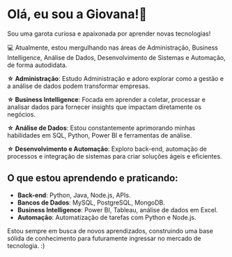 # Olá, eu sou a Giovana!🌟

Sou uma garota curiosa e apaixonada por aprender novas tecnologias!

💻 Atualmente, estou mergulhando nas áreas de Administração, Business Intelligence, Análise de Dados, Desenvolvimento de Sistemas e Automação, de forma autodidata. 
 
**☆ Administração**: Estudo Administração e adoro explorar como a gestão e a análise de dados podem transformar empresas.

**☆ Business Intelligence**: Focada em aprender a coletar, processar e analisar dados para fornecer insights que impactam diretamente os negócios.

**☆ Análise de Dados**: Estou constantemente aprimorando minhas habilidades em SQL, Python, Power BI e ferramentas de análise.

**☆ Desenvolvimento e Automação**: Exploro back-end, automação de processos e integração de sistemas para criar soluções ágeis e eficientes.



## O que estou aprendendo e praticando:
- **Back-end**: Python, Java, Node.js, APIs.
- **Bancos de Dados**: MySQL, PostgreSQL, MongoDB.
- **Business Intelligence**: Power BI, Tableau, análise de dados em Excel.
- **Automação**: Automatização de tarefas com Python e Node.js.


Estou sempre em busca de novos aprendizados, construindo uma base sólida de conhecimento para futuramente ingressar no mercado de tecnologia.  :)


